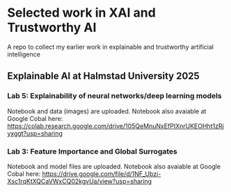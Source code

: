 # Selected work in XAI and Trustworthy AI

A repo to collect my earlier work in explainable and trustworthy artificial intelligence

## Explainable AI at Halmstad University 2025

### Lab 5: Explainability of neural networks/deep learning models

Notebook and data (images) are uploaded. Notebook also avaiable at Google Cobal here: https://colab.research.google.com/drive/105QeMnuNxEfPIXnrUKEOHht1zRjyxggt?usp=sharing


### Lab 3: Feature Importance and Global Surrogates

Notebook and model files are uploaded. Notebook also avaiable at Google Cobal here: https://drive.google.com/file/d/1NF_Ubzi-Xsc1rqKtXQCaVWxCQ02kgvUa/view?usp=sharing
